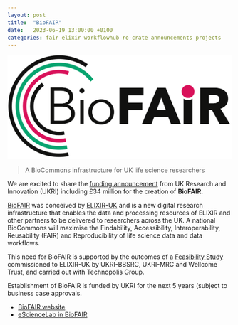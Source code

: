 ```yaml
---
layout: post
title:  "BioFAIR"
date:   2023-06-19 13:00:00 +0100
categories: fair elixir workflowhub ro-crate announcements projects
---
```


![BioFAIR](/images/logo/biofair.png)
> A BioCommons infrastructure for UK life science researchers

We are excited to share the [funding announcement](https://www.ukri.org/news/ukri-invests-72-million-upgrading-uk-research-infrastructure/) from UK Research and Innovation (UKRI) including £34 million for the creation of **BioFAIR**. 


[BioFAIR](https://biofair.uk/) was conceived by [ELIXIR-UK](https://elixiruknode.org/) and is a new digital research infrastructure that enables the data and processing resources of ELIXIR and other partners to be delivered to researchers across the UK. A national BioCommons will maximise the Findability, Accessibility, Interoperability, Reusability (FAIR) and Reproducibility of life science data and data workflows.

This need for BioFAIR is supported by the outcomes of a [Feasibility Study](https://doi.org/10.5281/zenodo.7924339) commissioned to ELIXIR-UK by UKRI-BBSRC, UKRI-MRC and Wellcome Trust, and carried out with Technopolis Group. 

Establishment of BioFAIR is funded by UKRI for the next 5 years (subject to business case approvals.

* [BioFAIR website](https://biofair.uk/)
* [eScienceLab in BioFAIR](https://esciencelab.org.uk/projects/biofair/)

